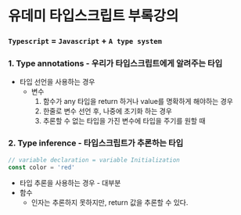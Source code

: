 # 유데미 타입스크립트 부록강의

### `Typescript` = `Javascript` + `A type system`
### 1. Type annotations - 우리가 타입스크립트에게 알려주는 타입
* 타입 선언을 사용하는 경우
  * 변수
    1. 함수가 any 타입을 return 하거나 value를 명확하게 해야하는 경우
    2. 한줄로 변수 선언 후, 나중에 초기화 하는 경우
    3. 추론할 수 없는 타입을 가진 변수에 타입을 주기를 원할 때

### 2. Type inference - 타입스크립트가 추론하는 타입
```ts
// variable declaration = variable Initialization
const color = 'red'
```
* 타입 추론을 사용하는 경우 - 대부분
* 함수
  * 인자는 추론하지 못하지만, return 값을 추론할 수 있다.